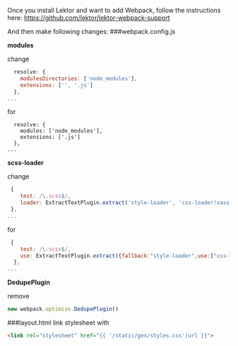Once you install Lektor and want to add Webpack, follow the instructions here: https://github.com/lektor/lektor-webpack-support

And then make following changes:
###webpack.config.js

**modules**

change
```js
  resolve: {
    modulesDirectories: ['node_modules'],
    extensions: ['', '.js']
  },
...
```
for
```
  resolve: {
    modules: ['node_modules'],
    extensions: ['.js']
  },
...
```
**scss-loader**

change
```js
 {
    test: /\.scss$/,
    loader: ExtractTextPlugin.extract('style-loader', 'css-loader!sass-loader')
 },
...
```
for
```js
 {
    test: /\.scss$/,
    use: ExtractTextPlugin.extract({fallback:"style-loader",use:["css-loader","sass-loader"]})
  },
...
```
**DedupePlugin**

remove
```js
new webpack.optimize.DedupePlugin()
```
###layout.html
link stylesheet with
```html
<link rel="stylesheet" href="{{ '/static/gen/styles.css'|url }}">
```
